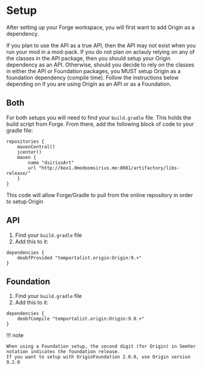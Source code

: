 Setup
==========================

After setting up your Forge workspace, you will first want to add Origin as a dependency.

If you plan to use the API as a true API, then the API may not exist when you run your mod in a mod-pack.
If you do not plan on actauly relying on any of the classes in the API package,
then you should setup your Origin dependency as an API.
Otherwise, should you decide to rely on the classes in either the API or Foundation packages,
you MUST setup Origin as a foundation dependency (compile time).
Follow the instructions below depending on if you are using Origin as an API or as a Foundation.

Both
--------------------

For both setups you will need to find your `build.gradle` file. This holds the build script from Forge.
From there, add the following block of code to your gradle file:

```
repositories {
    mavenCentral()
    jcenter()
    maven {
        name "dsiriusArt"
        url "http://box1.dmodoomsirius.me:8081/artifactory/libs-release/"
    }
}
```

This code will allow Forge/Gradle to pull from the online repository in order to setup Origin

API
--------------------

1. Find your `build.gradle` file
2. Add this to it:
```
dependencies {
	deobfProvided "temportalist.origin:Origin:9.+"
}
```

Foundation
--------------------

1. Find your `build.gradle` file
2. Add this to it:
```
dependencies {
	deobfCompile "temportalist.origin:Origin:9.0.+"
}
```

!!! note
	
	When using a Foundation setup, the second digit (for Origin) in SemVer notation indicates the foundation release.
	If you want to setup with OriginFoundation 2.0.0, use Origin version 9.2.0
